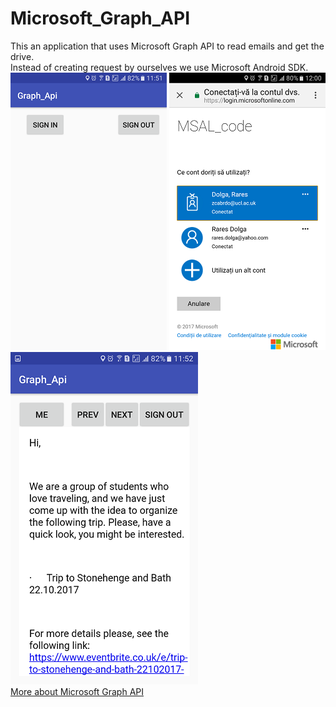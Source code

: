 # Microsoft_Graph_API
This an application that uses Microsoft Graph API to read emails and get the drive.  
Instead of creating request by ourselves we use Microsoft Android SDK.  
![](https://github.com/raresdolga/Microsoft_Graph_API/blob/master/Screenshot_LogIn.png) ![](https://github.com/raresdolga/Microsoft_Graph_API/blob/master/Screenshot_Redirect.png)  
![]( https://github.com/raresdolga/Microsoft_Graph_API/blob/master/Screenshot_Email.png )   
[More about Microsoft Graph API](https://developer.microsoft.com/en-us/graph/) 
